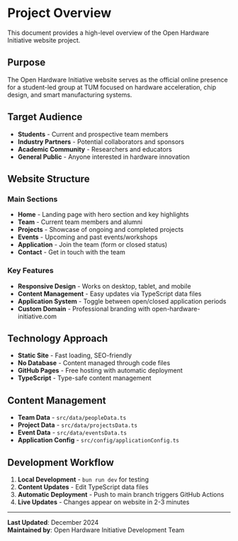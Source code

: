 # Project Overview

This document provides a high-level overview of the Open Hardware Initiative website project.

## Purpose
The Open Hardware Initiative website serves as the official online presence for a student-led group at TUM focused on hardware acceleration, chip design, and smart manufacturing systems.

## Target Audience
- **Students** - Current and prospective team members
- **Industry Partners** - Potential collaborators and sponsors
- **Academic Community** - Researchers and educators
- **General Public** - Anyone interested in hardware innovation

## Website Structure

### Main Sections
- **Home** - Landing page with hero section and key highlights
- **Team** - Current team members and alumni
- **Projects** - Showcase of ongoing and completed projects
- **Events** - Upcoming and past events/workshops
- **Application** - Join the team (form or closed status)
- **Contact** - Get in touch with the team

### Key Features
- **Responsive Design** - Works on desktop, tablet, and mobile
- **Content Management** - Easy updates via TypeScript data files
- **Application System** - Toggle between open/closed application periods
- **Custom Domain** - Professional branding with open-hardware-initiative.com

## Technology Approach
- **Static Site** - Fast loading, SEO-friendly
- **No Database** - Content managed through code files
- **GitHub Pages** - Free hosting with automatic deployment
- **TypeScript** - Type-safe content management

## Content Management
- **Team Data** - `src/data/peopleData.ts`
- **Project Data** - `src/data/projectsData.ts`
- **Event Data** - `src/data/eventsData.ts`
- **Application Config** - `src/config/applicationConfig.ts`

## Development Workflow
1. **Local Development** - `bun run dev` for testing
2. **Content Updates** - Edit TypeScript data files
3. **Automatic Deployment** - Push to main branch triggers GitHub Actions
4. **Live Updates** - Changes appear on website in 2-3 minutes

---

**Last Updated**: December 2024  
**Maintained by**: Open Hardware Initiative Development Team 